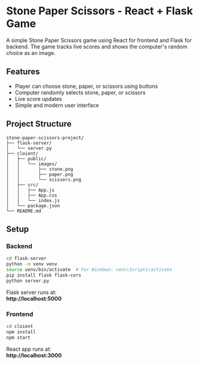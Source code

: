 # Stone Paper Scissors - React + Flask Game

A simple Stone Paper Scissors game using React for frontend and Flask for backend. The game tracks live scores and shows the computer's random choice as an image.

## Features
- Player can choose stone, paper, or scissors using buttons
- Computer randomly selects stone, paper, or scissors
- Live score updates
- Simple and modern user interface

## Project Structure
```text
stone-paper-scissors-project/
├── flask-server/
│   └── server.py
├── cloient/
│   ├── public/
│   │   └── images/
│   │       ├── stone.png
│   │       ├── paper.png
│   │       └── scissors.png
│   ├── src/
│   │   ├── App.js
│   │   ├── App.css
│   │   └── index.js
│   └── package.json
└── README.md
```

## Setup

### Backend
```bash
cd flask-server
python -m venv venv
source venv/bin/activate  # For Windows: venv\Scripts\activate
pip install flask flask-cors
python server.py
```
Flask server runs at:  
**http://localhost:5000**

### Frontend
```bash
cd cloient
npm install
npm start
```
React app runs at:  
**http://localhost:3000**

